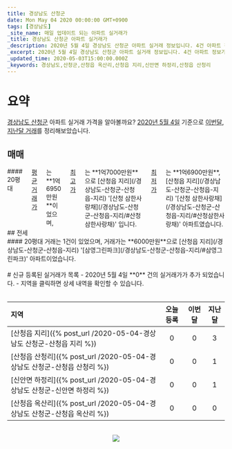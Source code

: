 ```yaml
---
title: 경상남도 산청군
date: Mon May 04 2020 00:00:00 GMT+0900
tags: [경상남도]
_site_name: 매일 업데이트 되는 아파트 실거래가
_title: 경상남도 산청군 아파트 실거래가
_description: 2020년 5월 4일 경상남도 산청군 아파트 실거래 정보입니다. 4건 아파트 정보가 있습니다.
_excerpt: 2020년 5월 4일 경상남도 산청군 아파트 실거래 정보입니다. 4건 아파트 정보가 있습니다.
_updated_time: 2020-05-03T15:00:00.000Z
_keywords: 경상남도,산청군,산청읍 옥산리,산청읍 지리,신안면 하정리,산청읍 산청리
---
```



# 요약
<ins>경상남도 산청군</ins> 아파트 실거래 가격을 알아볼까요? <ins>2020년 5월 4일</ins> 기준으로 <ins>이번달, 지난달 거래</ins>를 정리해보았습니다.

## 매매
<div class="container">
<div class="twelve columns" markdown="1">
#### 20평대
<ins>평균 거래가</ins>는 **1억6950만원**이었으며, <ins>최고가</ins>는 **1억7000만원**으로 [산청읍 지리](/경상남도-산청군-산청읍-지리) '[산청 삼한사랑채](/경상남도-산청군-산청읍-지리/#산청삼한사랑채)' 입니다. <ins>최저가</ins>는 **1억6900만원**, [산청읍 지리](/경상남도-산청군-산청읍-지리) '[산청 삼한사랑채](/경상남도-산청군-산청읍-지리/#산청삼한사랑채)' 아파트였습니다.
</div>
</div>
## 전세
<div class="container">
<div class="twelve columns" markdown="1">
#### 20평대
거래는 1건이 있었으며, 거래가는 **6000만원**으로 [산청읍 지리](/경상남도-산청군-산청읍-지리) '[삼영그린파크](/경상남도-산청군-산청읍-지리/#삼영그린파크)' 아파트이었습니다.
</div>
</div>


<br>
# 신규 등록된 실거래가 목록
- 2020년 5월 4일 **0** 건의 실거래가가 추가 되었습니다.
- 지역을 클릭하면 상세 내역을 확인할 수 있습니다.
<br><br>

| 지역 | 오늘 등록 | 이번달 | 지난달 |
|:---|:---:|:---:|:---:|
| [산청읍 지리]({% post_url /2020-05-04-경상남도 산청군-산청읍 지리 %}) | 0 | 0 | 3|
| [산청읍 산청리]({% post_url /2020-05-04-경상남도 산청군-산청읍 산청리 %}) | 0 | 0 | 1|
| [신안면 하정리]({% post_url /2020-05-04-경상남도 산청군-신안면 하정리 %}) | 0 | 0 | 1|
| [산청읍 옥산리]({% post_url /2020-05-04-경상남도 산청군-산청읍 옥산리 %}) | 0 | 0 | 0|

<p align="center"><br><img src="https://via.placeholder.com/700x120"><br></p>
